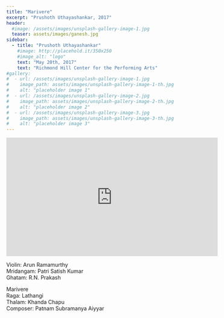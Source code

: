```yaml
---
title: "Marivere"
excerpt: "Prushoth Uthayashankar, 2017"
header:
  #image: /assets/images/unsplash-gallery-image-1.jpg
  teaser: assets/images/ganesh.jpg
sidebar:
  - title: "Prushoth Uthayashankar"
    #image: http://placehold.it/350x250
    #image_alt: "logo"
    text: "May 20th, 2017"
    text: "Richmond Hill Center for the Performing Arts"
#gallery:
#  - url: /assets/images/unsplash-gallery-image-1.jpg
#    image_path: assets/images/unsplash-gallery-image-1-th.jpg
#    alt: "placeholder image 1"
#  - url: /assets/images/unsplash-gallery-image-2.jpg
#    image_path: assets/images/unsplash-gallery-image-2-th.jpg
#    alt: "placeholder image 2"
#  - url: /assets/images/unsplash-gallery-image-3.jpg
#    image_path: assets/images/unsplash-gallery-image-3-th.jpg
#    alt: "placeholder image 3"
---
```

<iframe width="560" height="315" src="https://www.youtube.com/embed/Dmr3Xcl7M6Y?si=2J_rGaWqRk4F-6Tx&amp;start=850" title="YouTube video player" frameborder="0" allow="accelerometer; autoplay; clipboard-write; encrypted-media; gyroscope; picture-in-picture; web-share" referrerpolicy="strict-origin-when-cross-origin" allowfullscreen></iframe>

Violin: Arun Ramamurthy  
Mridangam: Patri Satish Kumar  
Ghatam: R.N. Prakash  


Marivere  
Raga: Lathangi  
Thalam: Khanda Chapu  
Composer: Patnam Subramanya Aiyyar  
